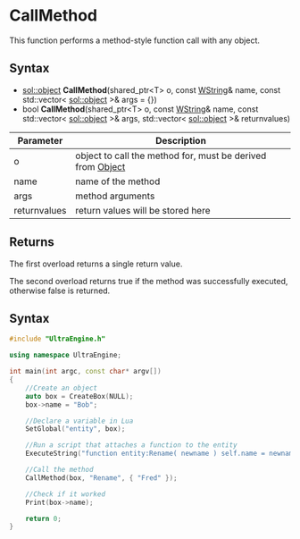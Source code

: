 # CallMethod

This function performs a method-style function call with any object.

## Syntax

- [sol::object](https://sol2.readthedocs.io/en/latest/api/object.html) **CallMethod**(shared_ptr<T\> o, const [WString](WString.md)& name, const std::vector< [sol::object](https://sol2.readthedocs.io/en/latest/api/object.html) \>& args = {})
- bool **CallMethod**(shared_ptr<T\> o, const [WString](WString.md)& name, const std::vector< [sol::object](https://sol2.readthedocs.io/en/latest/api/object.html) \>& args, std::vector< [sol::object](https://sol2.readthedocs.io/en/latest/api/object.html) \>& returnvalues)

| Parameter | Description |
|---|---|
| o | object to call the method for, must be derived from [Object](Object.md) |
| name | name of the method |
| args | method arguments |
| returnvalues | return values will be stored here |

## Returns

The first overload returns a single return value.

The second overload returns true if the method was successfully executed, otherwise false is returned.

## Syntax

```c++
#include "UltraEngine.h"

using namespace UltraEngine;

int main(int argc, const char* argv[])
{
    //Create an object
    auto box = CreateBox(NULL);
    box->name = "Bob";

    //Declare a variable in Lua
    SetGlobal("entity", box);

    //Run a script that attaches a function to the entity
    ExecuteString("function entity:Rename( newname ) self.name = newname end");

    //Call the method
    CallMethod(box, "Rename", { "Fred" });

    //Check if it worked
    Print(box->name);

    return 0;
}
```
